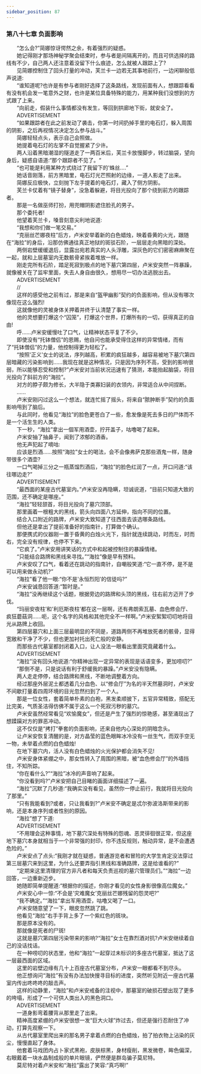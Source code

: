 ```yaml
---
sidebar_position: 87
---
```

### 第八十七章 负面影响  


　　“怎么会?”简娜惊讶愕然之余，有着强烈的疑惑。  
　　她记得刚才那场神秘学聚会结束时，参与者是间隔离开的，而且可供选择的路线有不少，自己两人还注意着没留下什么痕迹，怎么就被人跟踪上了?  
　　见简娜控制住了回头打量的冲动，芙兰卡一边若无其事地前行，一边闲聊般低声说道:  
　　“谁知道呢?也许是有参与者刚好选择了这条路线，发现前面有人，想跟踪看看有没有机会发一笔意外之财，也许是某位具备特殊的能力，用某种我们没想到的方式跟了上来。  
　　“向前走，假装什么事情都没有发生，等回到拱廊地下街，就安全了。  
　　ADVERTISEMENT  
　　“如果跟踪者在此之前发动了袭击，你第一时间扔掉手里的电石灯，躲入周围的阴影，之后再视情况决定怎么参与战斗。”  
　　简娜轻轻点头，表示自己会照做。  
　　她提着电石灯的左掌不自觉握紧了少许。  
　　两人沿着黑暗潮湿的隧道走了一两百米后，芙兰卡放慢脚步，转过脑袋，望向身后，疑惑自语道:“那个跟踪者不见了。“  
　　“也可能是利用某种方式绕过了我留下的'蛛丝….”  
　　她话音刚落，前方黑暗里，电石灯光芒照射的边缘，一道人影走了出来。  
　　简娜反应极快，立刻抛下左手提着的电石灯，藏入了侧方阴影。  
　　芙兰卡仗着有“镜子替身”，没急着躲避，将目光投向了那个绕到前方的跟踪者。  
　　那是一名做巫师打扮，用兜帽阴影遮住脸孔的男子。  
　　那个委托者!  
　　他望着芙兰卡，嗓音刻意尖利地说道:  
　　“我想和你们做一笔交易。”  
　　“克丽丝芒娜夜柱”后方，卢米安举着新的白色蜡烛，映着昏黄的火光，跟随在“海拉”的身后，沿那仿佛通往真正地狱的斑驳石阶，一层层走向黑暗的深处。  
　　两侧岩壁缓缓退后，显露出宛若真实的人头浮雕，深灰色的它们密密麻麻聚在一起，就和上层墓室内无数骸骨紧挨着堆放一样。  
　　刚走完所有石阶，踏足死寂到极点的地下墓穴第四层，卢米安突然一阵暴躁，就像被关在了监牢里面，失去人身自由很久，想用尽一切办法逃脱出去。  
　　ADVERTISEMENT  
　　//  
　　这样的感受他之前有过，那是来自“盔甲幽影”契约的负面影响，但从没有哪次像现在这么强烈!  
　　这就像他的灵被身体关押着并终于认清楚了事实一样。  
　　他的灵想要打爆这个“囚笼”，打爆这个世界，打爆所有的一切，获得真正的自由!  
　　呼……卢米安缓慢吐了口气，让精神状态平复了不少。  
　　即使没有“托钵僧侣”的恩赐，他自问也能承受得住这样的异常情绪，而有了“托钵僧侣”的力量，他控制得更为轻松了。  
　　“按照'正义’女士的说法，序列越高，积累的疯狂越多，越容易被地下墓穴第四层暗藏的污染影响到……我现在就是这种情况，只是因为序列不高，受到的影响很弱，所以能够忍受和控制?”卢米安对当前状况迅速有了猜测，本能抬起脑袋，将目光投向了斜前方的“海拉”。  
　　对方的脖子颇为修长，大半隐于类寡妇装的衣领内，非常适合从中间捏断。  
　　......  
　　卢米安刚闪过这么一个想法，就连忙摇了摇头，将来自“脓肿断手”契约的负面影响甩到了脑后。  
　　与此同时，他看见“海拉”的脸色更苍白了一些，愈发像是死去多日的尸体而不是一个活生生的人类。  
　　下一秒，“海拉”拿出一個军用酒壶，拧开盖子，咕噜喝了起来。  
　　卢米安抽了抽鼻子，闻到了浓郁的酒香。  
　　他无声犯起了嘀咕:  
　　应该是烈酒……按照“海拉”女士的喝法，会不会像弗萨克那些酒鬼一样，随身带很多个酒壶?  
　　一口气喝掉三分之一瓶蒸馏烈酒后，“海拉”的脸色红润了一点，开口问道:“该往哪边走?”  
　　ADVERTISEMENT  
　　“最西面的某座古代墓室内。”卢米安没再隐瞒，坦诚说道，“目前只知道大致的范围，还不确定是哪座。”  
　　“海拉”轻轻颔首，将目光投向了墓穴顶部。  
　　那里画着一根粗大的黑线，箭头向四面八方延伸，指向不同的位置。  
　　结合入口附近的路牌，卢米安大致知道了往西面去该选哪条路线。  
　　但他还是拿出了提前准备好的指南针，打算做个确认。  
　　那便携式的仪器刚一置于昏黄的白烛火光下，指针就连续跳动，时而左，时而右，完全没有规律，也停不下来。  
　　“它疯了。”卢米安用讲笑话的方式中和起被控制住的暴躁情绪。  
　　“只能结合路牌和黑线来寻找。”“海拉”像是早有预料。  
　　卢米安叹了口气，看着还在跳动的指南针，自嘲般笑道:“它一直不停，是不是可以用来做永动机?”  
　　“海拉”看了他一眼:“你不是'永恒烈阳’的信徒吗?”  
　　卢米安诚恳回答道:“暂时是。”  
　　“海拉”没再继续这个话题，根据旁边的路牌和头顶的黑线，往右前方迈开了步伐。  
　　“玛丽安夜柱’和'利厄斯夜柱’都在这一层啊，还有弗朗索瓦墓、血色修会厅、疯狂蘑菇洞……呃，这个名字的风格和其他完全不一样啊。”卢米安絮絮叨叨地将目光从路牌上收回。  
　　第四层墓穴和上面三层最明显的不同是，道路两侧不再堆放死者的骸骨，显得宽敞和干净了不少，但也更加衬托出死亡般的安静。  
　　而那些古代墓室都封闭着入口，让人没法一眼看出里面究竟藏着什么。  
　　ADVERTISEMENT  
　　“海拉”没有回头地说道:“你精神出现一定异常的表现是话语变多，更加唠叨?”  
　　“那倒不是，只是说话有利于舒缓我的暴躁。”卢米安没有隐瞒。  
　　两人走走停停，结合路牌和黑线，不断地调整着方向。  
　　经过那座外层泥土都透着几分血色、以“修会厅”为名的半天然墓洞时，卢米安不间歇打量着四周环境的目光忽然扫到了一个人。  
　　那是一位女性，套着简单朴素的白袍，黑发柔顺披下，五官异常精致，搭配无比完美，气质圣洁得仿佛不属于这么一个死寂污秽的墓穴。  
　　卢米安虽然经常看见“欢愉魔女”，但还是产生了强烈的惊艳感，甚至涌现出了想蹂躏对方的罪恶冲动。  
　　这不仅仅是“拷打”拳套的负面影响，还来自他内心深处的阴暗念头。  
　　让卢米安恢复清醒的是，对方晶莹的蓝色眼眸冰冷没有一丝生气，而双手空无一物，未举着点燃的白色蜡烛!  
　　在地下墓穴内，活人没有白色蜡烛的火光保护都会消失不见!  
　　卢米安身体紧绷之中，那女性转入了周围的黑暗，被“血色修会厅”的外墙挡住，不知所踪。  
　　“你在看什么?”“海拉”冰冷的声音响了起来。  
　　“你没看到吗?”卢米安把自己目睹的画面详细描述了一遍。  
　　“海拉”沉默了几秒道:“我确实没有看见，虽然你一停止前行，我就将目光投向了那里。”  
　　“只有我能看到?或者，只让我看到?”卢米安不确定是忒尔弥波洛斯带来的影响，还是本身序列或者性别的原因。  
　　“海拉”想了下道:  
　　ADVERTISEMENT  
　　“不用理会这种事情，地下墓穴深处有特殊的怨魂、恶灵徘徊很正常，但这座地下墓穴本身就相当于一个非常强的封印，你不违反规则，触动异常，是不会遭遇危险的。”  
　　卢米安点了点头:“我刚才就在疑惑，普通游览者和冒险的大学生肯定没法穿过第三层墓穴来到这里，为什么还要弄指引黑线和准确路牌，这是给谁看的?”  
　　“定期来这里清理的官方非凡者和每天负责巡视的墓穴管理员们。”“海拉”一边回答，一边重新迈步。  
　　她随即简单提醒道:“根据你的描述，你刚才看见的女性身影很像高位魔女。”  
　　卢米安心中一惊:“不会是'灾难魔女’克丽丝芒娜残留的怨灵吧?”  
　　“我不确定。”“海拉”拿出军用酒壶，咕噜又喝了一口。  
　　卢米安随意望了一下，眼皮忽然跳了跳。  
　　他看见“海拉”右手手背上多了一个紫红色的斑块。  
　　那是原本没有的。  
　　那就像是死者的尸斑!  
　　这就是墓穴第四层污染带来的影响?“海拉”女士在靠烈酒对抗?卢米安继续着自己的没话找话。  
　　在一种唠叨的状态里，他和“海拉”一起穿过未标识的多座古代墓室，抵达了这一层最西面的区域。  
　　这里的岩壁边缘有几十上百座古代墓室分布，卢米安一眼都看不到尽头。  
　　他正想询问“海拉”有没有办法加快搜寻目标的进度，突然听见附近一座古代墓室内传出咚咚咚的敲击声。  
　　这样的动静里，“海拉”和卢米安戒备的注视中，那墓室的破损石壁出现了更多的垮塌，形成了一个可供人类出入的黑色洞口。  
　　ADVERTISEMENT  
　　一道身影弯着腰背从那里走了出来。  
　　精神高度紧绷的卢米安很想一发“巨大火球”炸过去，但还是强行忍耐住了冲动，打算先观察一下。  
　　从古代墓室里爬出来的那名男子拿着点燃的白色蜡烛，拍了拍衣物上沾染的灰尘，慢慢直起了身体。  
　　他套着马戏团内占卜家式黑袍，皮肤棕黑，身材瘦削，黑发微卷，眸色偏深，右眼戴着一块水晶制成般的单片眼镜，俨然便是群岛骗子莫尼特。  
　　莫尼特对着卢米安和“海拉”露出了笑容:“真巧啊!”  
